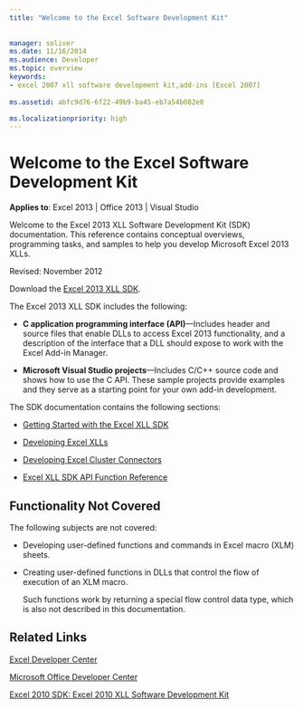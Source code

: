 ```yaml
---
title: "Welcome to the Excel Software Development Kit"
 
 
manager: soliver
ms.date: 11/16/2014
ms.audience: Developer
ms.topic: overview
keywords:
- excel 2007 xll software development kit,add-ins [Excel 2007]
 
ms.assetid: abfc9d76-6f22-49b9-ba45-eb7a54b082e0

ms.localizationpriority: high
---
```


# Welcome to the Excel Software Development Kit

 **Applies to**: Excel 2013 | Office 2013 | Visual Studio 
  
Welcome to the Excel 2013 XLL Software Development Kit (SDK) documentation. This reference contains conceptual overviews, programming tasks, and samples to help you develop Microsoft Excel 2013 XLLs.
  
Revised: November 2012
  
Download the [Excel 2013 XLL SDK](https://go.microsoft.com/fwlink/?LinkID=251082&amp;clcid=0x409).
  
The Excel 2013 XLL SDK includes the following:
  
- **C application programming interface (API)**—Includes header and source files that enable DLLs to access Excel 2013 functionality, and a description of the interface that a DLL should expose to work with the Excel Add-in Manager.
    
- **Microsoft Visual Studio projects**—Includes C/C++ source code and shows how to use the C API. These sample projects provide examples and they serve as a starting point for your own add-in development.
    
The SDK documentation contains the following sections:
  
- [Getting Started with the Excel XLL SDK](getting-started-with-the-excel-xll-sdk.md)
    
- [Developing Excel XLLs](developing-excel-xlls.md)
    
- [Developing Excel Cluster Connectors](developing-excel-cluster-connectors.md)
    
- [Excel XLL SDK API Function Reference](excel-xll-sdk-api-function-reference.md)
    
## Functionality Not Covered

The following subjects are not covered:
  
- Developing user-defined functions and commands in Excel macro (XLM) sheets.
    
- Creating user-defined functions in DLLs that control the flow of execution of an XLM macro.
    
    Such functions work by returning a special flow control data type, which is also not described in this documentation.
    
## Related Links

[Excel Developer Center](https://msdn.microsoft.com/office/aa905411.aspx)
  
[Microsoft Office Developer Center](https://msdn.microsoft.com/office/default.aspx)
  
[Excel 2010 SDK: Excel 2010 XLL Software Development Kit](https://go.microsoft.com/fwlink/?LinkID=186435&amp;clcid=0x409)
  

